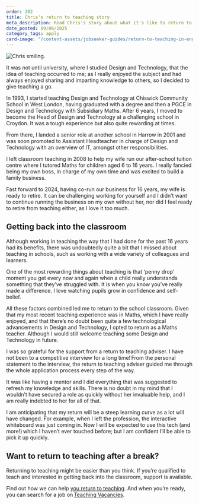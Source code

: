 ```yaml
---
order: 202
title: Chris's return to teaching story
meta_description: Read Chris's story about what it's like to return to teaching
date_posted: 09/06/2025
category_tags: apply
card-image: "/content-assets/jobseeker-guides/return-to-teaching-in-england/chris-story.png"
---
```


![Chris smiling.](/content-assets/jobseeker-guides/return-to-teaching-in-england/chris-story.png)

It was not until university, where I studied Design and Technology, that the idea of teaching occurred to me; as I really enjoyed the subject and had always enjoyed sharing and imparting knowledge to others, so I decided to give teaching a go.   

In 1993, I started teaching Design and Technology at Chiswick Community School in West London, having graduated with a degree and then a PGCE in Design and Technology with Subsidiary Maths. After 6 years, I moved to become the Head of Design and Technology at a challenging school in Croydon. It was a tough experience but also quite rewarding at times. 

From there, I landed a senior role at another school in Harrow in 2001 and was soon promoted to Assistant Headteacher in charge of Design and Technology with an overview of IT, amongst other responsibilities.  

I left classroom teaching in 2008 to help my wife run our after-school tuition centre where I tutored Maths for children aged 6 to 16 years. I really fancied being my own boss, in charge of my own time and was excited to build a family business.   

Fast forward to 2024, having co-run our business for 16 years, my wife is ready to retire. It can be challenging working for yourself and I didn’t want to continue running the business on my own without her, nor did I feel ready to retire from teaching either, as I love it too much.  

## Getting back into the classroom

Although working in teaching the way that I had done for the past 16 years had its benefits, there was undoubtedly quite a bit that I missed about teaching in schools, such as working with a wide variety of colleagues and learners.   

One of the most rewarding things about teaching is that ‘penny drop’ moment you get every now and again when a child really understands something that they’ve struggled with. It is when you know you’ve really made a difference. I love watching pupils grow in confidence and self-belief.   

All these factors combined led me to return to the school classroom. Given that my most recent teaching experience was in Maths, which I have really enjoyed, and that there’s no doubt been quite a few technological advancements in Design and Technology, I opted to return as a Maths teacher. Although I would still welcome teaching some Design and Technology in future.  

I was so grateful for the support from a return to teaching adviser. I have not been to a competitive interview for a long time! From the personal statement to the interview, the return to teaching adviser guided me through the whole application process every step of the way.

It was like having a mentor and I did everything that was suggested to refresh my knowledge and skills. There is no doubt in my mind that I wouldn’t have secured a role as quickly without her invaluable help, and I am really indebted to her for all of that.  

I am anticipating that my return will be a steep learning curve as a lot will have changed. For example, when I left the profession, the interactive whiteboard was just coming in. Now I will be expected to use this tech (and more!) which I haven’t ever touched before; but I am confident I’ll be able to pick it up quickly.

## Want to return to teaching after a break?

Returning to teaching might be easier than you think. If you’re qualified to teach and interested in getting back into the classroom, support is available.  

Find out how we can help [you return to teaching](/jobseeker-guides/return-to-teaching-in-england/return-to-teaching). And when you’re ready, you can search for a job on [Teaching Vacancies](/).
